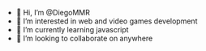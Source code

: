 - 👋 Hi, I’m @DiegoMMR
- 👀 I’m interested in web and video games development
- 🌱 I’m currently learning javascript
- 💞️ I’m looking to collaborate on anywhere

<!---
- 📫 How to reach me ...
DiegoMMR/DiegoMMR is a ✨ special ✨ repository because its `README.md` (this file) appears on your GitHub profile.
You can click the Preview link to take a look at your changes.
--->
